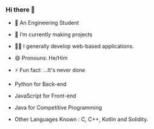 ### Hi there 👋

- 👦 An Engineering Student
- 🌱 I’m currently making projects
- 🧑‍💻 I generally develop web-based applications.
- 😄 Pronouns: He/Him
- ⚡ Fun fact: ...It's never done


- Python for Back-end
- JavaScript for Front-end
- Java for Competitive Programming

- Other Languages Known : C, C++, Kotlin and Solidity.
